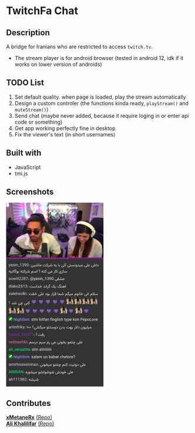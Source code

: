 # TwitchFa Chat

## Description
A bridge for Iranians who are restricted to access `twitch.tv`.

- The stream player is for android browser (tested in android 12, idk if it works on lower version of androids)

## TODO List
1. Set default quality. when page is loaded, play the stream automatically
2. Design a custom controler (the functions kinda ready, `playStream()` and `muteStream()`)
3. Send chat (maybe never added, because it require loging in or enter api code or something)
4. Get app working perfectly fine in desktop
5. Fix the viewer's text (in short usernames)

## Built with
* JavaScript
* tmi.js

## Screenshots
<img src="img/showcase1.jpg" alt="Showcase #1" style="max-height:500px;">

## Contributes
[**xMetaneRx**](https://github.com/xMetaneRx)
[(Repo)](https://github.com/xMetaneRx/twitch-chat)
\
[**Ali Khalilifar**](https://github.com/alikhalilifar)
[(Repo)](https://github.com/alikhalilifar/persian-twitch-client)
